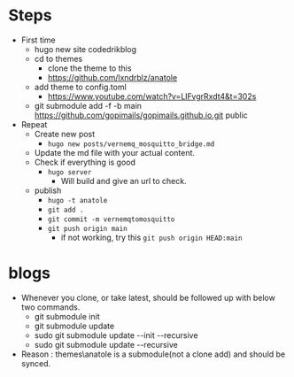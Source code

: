 # Steps
- First time
    - hugo new site codedrikblog
    - cd to themes
        - clone the theme to this 
        - https://github.com/lxndrblz/anatole
    - add theme to config.toml
        - https://www.youtube.com/watch?v=LIFvgrRxdt4&t=302s
    - git submodule add -f -b main https://github.com/gopimails/gopimails.github.io.git public
- Repeat
   -  Create new post
       - `hugo new posts/vernemq_mosquitto_bridge.md`
   - Update the md file with your actual content.
   - Check if everything is good
       - `hugo server`
           - Will build and give an url to check.
   - publish
       - `hugo -t anatole`
       - `git add .`
       - `git commit -m vernemqtomosquitto`
       - `git push origin main`
           - if not working, try this `git push origin HEAD:main`

# blogs

- Whenever you clone, or take latest, should be followed up with below two commands.
    - git submodule init
    - git submodule update
    - sudo git submodule update --init --recursive
    - sudo git submodule update --recursive
- Reason : themes\anatole is a submodule(not a clone add) and should be synced.